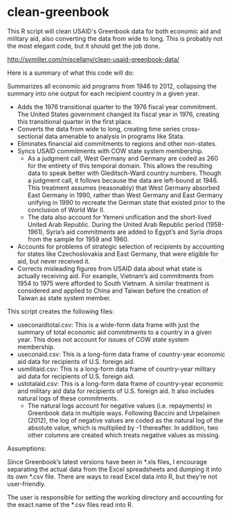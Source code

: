 clean-greenbook
===============

This R script will clean USAID's Greenbook data for both economic aid and military aid, also converting the data from wide to long. This is probably not the most elegant code, but it should get the job done.

http://svmiller.com/miscellany/clean-usaid-greenbook-data/

Here is a summary of what this code will do:

Summarizes all economic aid programs from 1946 to 2012, collapsing the summary into one output for each recipient country in a given year.
- Adds the 1976 transitional quarter to the 1976 fiscal year commitment. The United States government changed its fiscal year in 1976, creating this transitional quarter in the first place.
- Converts the data from wide to long, creating time series cross-sectional data amenable to analysis in programs like Stata.
- Eliminates financial aid commitments to regions and other non-states.
- Syncs USAID commitments with COW state system membership.
  - As a judgment call, West Germany and Germany are coded as 260 for the entirety of this temporal domain. This allows the resulting data to speak better with Gleditsch-Ward country numbers. Though a judgment call, it follows because the data are left-bound at 1946. This treatment assumes (reasonably) that West Germany absorbed East Germany in 1990, rather than West Germany and East Germany unifying in 1990 to recreate the German state that existed prior to the conclusion of World War II.
  - The data also account for Yemeni unification and the short-lived United Arab Republic. During the United Arab Republic period (1958-1961), Syria’s aid commitments are added to Egypt’s and Syria drops from the sample for 1959 and 1960.
- Accounts for problems of strategic selection of recipients by accounting for states like Czechoslovakia and East Germany, that were eligible for aid, but never received it.
- Corrects misleading figures from USAID data about what state is actually receiving aid. For example, Vietnam’s aid commitments from 1954 to 1975 were afforded to South Vietnam. A similar treatment is considered and applied to China and Taiwan before the creation of Taiwan as state system member.

This script creates the following files:

- useconaidtotal.csv: This is a wide-form data frame with just the summary of total economic aid commitments to a country in a given year. This does not account for issues of COW state system membership.
- useconaid.csv: This is a long-form data frame of country-year economic aid data for recipients of U.S. foreign aid.
- usmilitaid.csv: This is a long-form data frame of country-year military aid data for recipients of U.S. foreign aid.
- ustotalaid.csv: This is a long-form data frame of country-year economic and military aid data for recipients of U.S. foreign aid. It also includes natural logs of these commitments.
   - The natural logs account for negative values (i.e. repayments) in Greenbook data in multiple ways. Following Baccini and Urpelainen (2012), the log of negative values are coded as the natural log of the absolute value, which is multiplied by -1 thereafter. In addition, two other columns are created which treats negative values as missing.

Assumptions:

Since Greenbook’s latest versions have been in *.xls files, I encourage separating the actual data from the Excel spreadsheets and dumping it into its own *.csv file. There are ways to read Excel data into R, but they’re not user-friendly.

The user is responsible for setting the working directory and accounting for the exact name of the *.csv files read into R.
